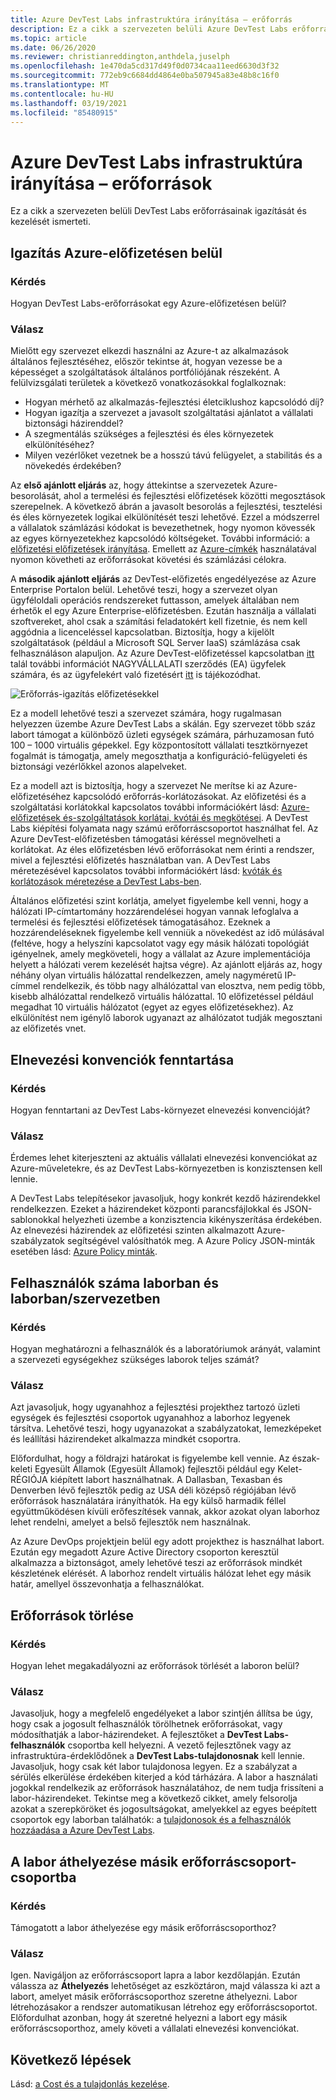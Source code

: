 ```yaml
---
title: Azure DevTest Labs infrastruktúra irányítása – erőforrás
description: Ez a cikk a szervezeten belüli Azure DevTest Labs erőforrásainak igazítását és kezelését ismerteti.
ms.topic: article
ms.date: 06/26/2020
ms.reviewer: christianreddington,anthdela,juselph
ms.openlocfilehash: 1e470da5cd317d49f0d0734caa11eed6630d3f32
ms.sourcegitcommit: 772eb9c6684dd4864e0ba507945a83e48b8c16f0
ms.translationtype: MT
ms.contentlocale: hu-HU
ms.lasthandoff: 03/19/2021
ms.locfileid: "85480915"
---
```

# <a name="governance-of-azure-devtest-labs-infrastructure---resources"></a>Azure DevTest Labs infrastruktúra irányítása – erőforrások
Ez a cikk a szervezeten belüli DevTest Labs erőforrásainak igazítását és kezelését ismerteti. 

## <a name="align-within-an-azure-subscription"></a>Igazítás Azure-előfizetésen belül 

### <a name="question"></a>Kérdés
Hogyan DevTest Labs-erőforrásokat egy Azure-előfizetésen belül?

### <a name="answer"></a>Válasz
Mielőtt egy szervezet elkezdi használni az Azure-t az alkalmazások általános fejlesztéséhez, először tekintse át, hogyan vezesse be a képességet a szolgáltatások általános portfóliójának részeként. A felülvizsgálati területek a következő vonatkozásokkal foglalkoznak:

- Hogyan mérhető az alkalmazás-fejlesztési életciklushoz kapcsolódó díj?
- Hogyan igazítja a szervezet a javasolt szolgáltatási ajánlatot a vállalati biztonsági házirenddel? 
- A szegmentálás szükséges a fejlesztési és éles környezetek elkülönítéséhez? 
- Milyen vezérlőket vezetnek be a hosszú távú felügyelet, a stabilitás és a növekedés érdekében?

Az **első ajánlott eljárás** az, hogy áttekintse a szervezetek Azure-besorolását, ahol a termelési és fejlesztési előfizetések közötti megosztások szerepelnek. A következő ábrán a javasolt besorolás a fejlesztési, tesztelési és éles környezetek logikai elkülönítését teszi lehetővé. Ezzel a módszerrel a vállalatok számlázási kódokat is bevezethetnek, hogy nyomon kövessék az egyes környezetekhez kapcsolódó költségeket. További információ: a [előfizetési előfizetések irányítása](/azure/architecture/cloud-adoption/appendix/azure-scaffold). Emellett az [Azure-címkék](../azure-resource-manager/management/tag-resources.md) használatával nyomon követheti az erőforrásokat követési és számlázási célokra.

A **második ajánlott eljárás** az DevTest-előfizetés engedélyezése az Azure Enterprise Portalon belül. Lehetővé teszi, hogy a szervezet olyan ügyféloldali operációs rendszereket futtasson, amelyek általában nem érhetők el egy Azure Enterprise-előfizetésben. Ezután használja a vállalati szoftvereket, ahol csak a számítási feladatokért kell fizetnie, és nem kell aggódnia a licenceléssel kapcsolatban. Biztosítja, hogy a kijelölt szolgáltatások (például a Microsoft SQL Server IaaS) számlázása csak felhasználáson alapuljon. Az Azure DevTest-előfizetéssel kapcsolatban [itt](https://azure.microsoft.com/offers/ms-azr-0148p/) talál további információt NAGYVÁLLALATI szerződés (EA) ügyfelek számára, és az ügyfelekért való fizetésért [itt](https://azure.microsoft.com/offers/ms-azr-0023p/) is tájékozódhat.

![Erőforrás-igazítás előfizetésekkel](./media/devtest-lab-guidance-governance/resource-alignment-with-subscriptions.png)

Ez a modell lehetővé teszi a szervezet számára, hogy rugalmasan helyezzen üzembe Azure DevTest Labs a skálán. Egy szervezet több száz labort támogat a különböző üzleti egységek számára, párhuzamosan futó 100 – 1000 virtuális gépekkel. Egy központosított vállalati tesztkörnyezet fogalmát is támogatja, amely megoszthatja a konfiguráció-felügyeleti és biztonsági vezérlőkkel azonos alapelveket.

Ez a modell azt is biztosítja, hogy a szervezet Ne merítse ki az Azure-előfizetéséhez kapcsolódó erőforrás-korlátozásokat. Az előfizetési és a szolgáltatási korlátokkal kapcsolatos további információkért lásd: [Azure-előfizetések és-szolgáltatások korlátai, kvótái és megkötései](../azure-resource-manager/management/azure-subscription-service-limits.md). A DevTest Labs kiépítési folyamata nagy számú erőforráscsoportot használhat fel. Az Azure DevTest-előfizetésben támogatási kéréssel megnövelheti a korlátokat. Az éles előfizetésben lévő erőforrásokat nem érinti a rendszer, mivel a fejlesztési előfizetés használatban van. A DevTest Labs méretezésével kapcsolatos további információkért lásd: [kvóták és korlátozások méretezése a DevTest Labs-ben](devtest-lab-scale-lab.md).

Általános előfizetési szint korlátja, amelyet figyelembe kell venni, hogy a hálózati IP-címtartomány hozzárendelései hogyan vannak lefoglalva a termelési és fejlesztési előfizetések támogatásához. Ezeknek a hozzárendeléseknek figyelembe kell venniük a növekedést az idő múlásával (feltéve, hogy a helyszíni kapcsolatot vagy egy másik hálózati topológiát igényelnek, amely megköveteli, hogy a vállalat az Azure implementációja helyett a hálózati verem kezelését hajtsa végre). Az ajánlott eljárás az, hogy néhány olyan virtuális hálózattal rendelkezzen, amely nagyméretű IP-címmel rendelkezik, és több nagy alhálózattal van elosztva, nem pedig több, kisebb alhálózattal rendelkező virtuális hálózattal. 10 előfizetéssel például megadhat 10 virtuális hálózatot (egyet az egyes előfizetésekhez). Az elkülönítést nem igénylő laborok ugyanazt az alhálózatot tudják megosztani az előfizetés vnet.

## <a name="maintain-naming-conventions"></a>Elnevezési konvenciók fenntartása

### <a name="question"></a>Kérdés
Hogyan fenntartani az DevTest Labs-környezet elnevezési konvencióját?

### <a name="answer"></a>Válasz
Érdemes lehet kiterjeszteni az aktuális vállalati elnevezési konvenciókat az Azure-műveletekre, és az DevTest Labs-környezetben is konzisztensen kell lennie.

A DevTest Labs telepítésekor javasoljuk, hogy konkrét kezdő házirendekkel rendelkezzen. Ezeket a házirendeket központi parancsfájlokkal és JSON-sablonokkal helyezheti üzembe a konzisztencia kikényszerítása érdekében. Az elnevezési házirendek az előfizetési szinten alkalmazott Azure-szabályzatok segítségével valósíthatók meg. A Azure Policy JSON-minták esetében lásd: [Azure Policy minták](../governance/policy/samples/index.md).

## <a name="number-of-users-per-lab-and-labs-per-organization"></a>Felhasználók száma laborban és laborban/szervezetben

### <a name="question"></a>Kérdés 
Hogyan meghatározni a felhasználók és a laboratóriumok arányát, valamint a szervezeti egységekhez szükséges laborok teljes számát?

### <a name="answer"></a>Válasz
Azt javasoljuk, hogy ugyanahhoz a fejlesztési projekthez tartozó üzleti egységek és fejlesztési csoportok ugyanahhoz a laborhoz legyenek társítva. Lehetővé teszi, hogy ugyanazokat a szabályzatokat, lemezképeket és leállítási házirendeket alkalmazza mindkét csoportra. 

Előfordulhat, hogy a földrajzi határokat is figyelembe kell vennie. Az észak-keleti Egyesült Államok (Egyesült Államok) fejlesztői például egy Kelet-RÉGIÓJA kiépített labort használhatnak. A Dallasban, Texasban és Denverben lévő fejlesztők pedig az USA déli középső régiójában lévő erőforrások használatára irányíthatók. Ha egy külső harmadik féllel együttműködésen kívüli erőfeszítések vannak, akkor azokat olyan laborhoz lehet rendelni, amelyet a belső fejlesztők nem használnak. 

Az Azure DevOps projektjein belül egy adott projekthez is használhat labort. Ezután egy megadott Azure Active Directory csoporton keresztül alkalmazza a biztonságot, amely lehetővé teszi az erőforrások mindkét készletének elérését. A laborhoz rendelt virtuális hálózat lehet egy másik határ, amellyel összevonhatja a felhasználókat.

## <a name="deletion-of-resources"></a>Erőforrások törlése

### <a name="question"></a>Kérdés
Hogyan lehet megakadályozni az erőforrások törlését a laboron belül?

### <a name="answer"></a>Válasz
Javasoljuk, hogy a megfelelő engedélyeket a labor szintjén állítsa be úgy, hogy csak a jogosult felhasználók törölhetnek erőforrásokat, vagy módosíthatják a labor-házirendeket. A fejlesztőket a **DevTest Labs-felhasználók** csoportba kell helyezni. A vezető fejlesztőnek vagy az infrastruktúra-érdeklődőnek a **DevTest Labs-tulajdonosnak** kell lennie. Javasoljuk, hogy csak két labor tulajdonosa legyen. Ez a szabályzat a sérülés elkerülése érdekében kiterjed a kód tárházára. A labor a használati jogokkal rendelkezik az erőforrások használatához, de nem tudja frissíteni a labor-házirendeket. Tekintse meg a következő cikket, amely felsorolja azokat a szerepköröket és jogosultságokat, amelyekkel az egyes beépített csoportok egy laborban találhatók: a [tulajdonosok és a felhasználók hozzáadása a Azure DevTest Labs](devtest-lab-add-devtest-user.md).

## <a name="move-lab-to-another-resource-group"></a>A labor áthelyezése másik erőforráscsoport-csoportba 

### <a name="question"></a>Kérdés
Támogatott a labor áthelyezése egy másik erőforráscsoporthoz?

### <a name="answer"></a>Válasz
Igen. Navigáljon az erőforráscsoport lapra a labor kezdőlapján. Ezután válassza az **Áthelyezés** lehetőséget az eszköztáron, majd válassza ki azt a labort, amelyet másik erőforráscsoporthoz szeretne áthelyezni. Labor létrehozásakor a rendszer automatikusan létrehoz egy erőforráscsoportot. Előfordulhat azonban, hogy át szeretné helyezni a labort egy másik erőforráscsoporthoz, amely követi a vállalati elnevezési konvenciókat. 

## <a name="next-steps"></a>Következő lépések
Lásd: [a Cost és a tulajdonlás kezelése](devtest-lab-guidance-governance-cost-ownership.md).

